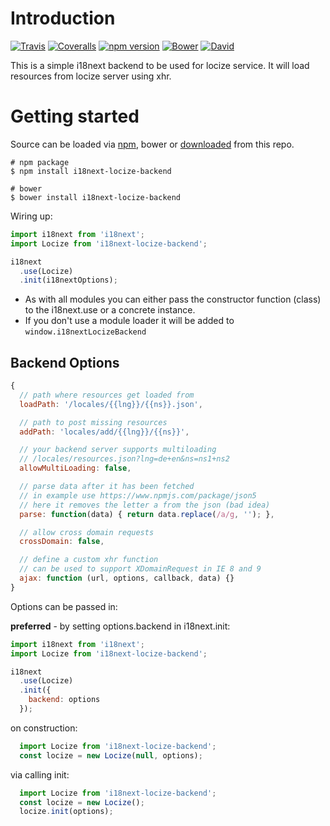 # Introduction

[![Travis](https://img.shields.io/travis/locize/i18next-locize-backend/master.svg?style=flat-square)](https://travis-ci.org/locize/i18next-locize-backend)
[![Coveralls](https://img.shields.io/coveralls/locize/i18next-locize-backend/master.svg?style=flat-square)](https://coveralls.io/github/locize/i18next-locize-backend)
[![npm version](https://img.shields.io/npm/v/i18next-locize-backend.svg?style=flat-square)](https://www.npmjs.com/package/i18next-locize-backend)
[![Bower](https://img.shields.io/bower/v/i18next-locize-backend.svg)]()
[![David](https://img.shields.io/david/locize/i18next-locize-backend.svg?style=flat-square)](https://david-dm.org/locize/i18next-locize-backend)

This is a simple i18next backend to be used for locize service. It will load resources from locize server using xhr.

# Getting started

Source can be loaded via [npm](https://www.npmjs.com/package/i18next-locize-backend), bower or [downloaded](https://cdn.rawgit.com/locize/i18next-locize-backend/master/i18next-locize-backend.min.js) from this repo.

```
# npm package
$ npm install i18next-locize-backend

# bower
$ bower install i18next-locize-backend
```

Wiring up:

```js
import i18next from 'i18next';
import Locize from 'i18next-locize-backend';

i18next
  .use(Locize)
  .init(i18nextOptions);
```

- As with all modules you can either pass the constructor function (class) to the i18next.use or a concrete instance.
- If you don't use a module loader it will be added to `window.i18nextLocizeBackend`


## Backend Options

```js
{
  // path where resources get loaded from
  loadPath: '/locales/{{lng}}/{{ns}}.json',

  // path to post missing resources
  addPath: 'locales/add/{{lng}}/{{ns}}',

  // your backend server supports multiloading
  // /locales/resources.json?lng=de+en&ns=ns1+ns2
  allowMultiLoading: false,

  // parse data after it has been fetched
  // in example use https://www.npmjs.com/package/json5
  // here it removes the letter a from the json (bad idea)
  parse: function(data) { return data.replace(/a/g, ''); },

  // allow cross domain requests
  crossDomain: false,

  // define a custom xhr function
  // can be used to support XDomainRequest in IE 8 and 9
  ajax: function (url, options, callback, data) {}
}
```

Options can be passed in:

**preferred** - by setting options.backend in i18next.init:

```js
import i18next from 'i18next';
import Locize from 'i18next-locize-backend';

i18next
  .use(Locize)
  .init({
    backend: options
  });
```

on construction:

```js
  import Locize from 'i18next-locize-backend';
  const locize = new Locize(null, options);
```

via calling init:

```js
  import Locize from 'i18next-locize-backend';
  const locize = new Locize();
  locize.init(options);
```
